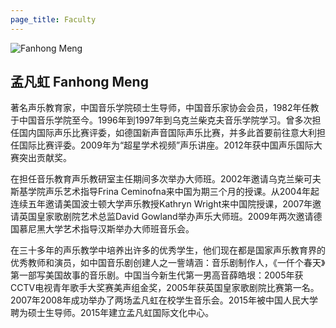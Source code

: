 ```yaml
---
page_title: Faculty
---
```


![Fanhong Meng](/img/fanhong-meng.jpg)

## 孟凡虹 Fanhong Meng

著名声乐教育家，中国音乐学院硕士生导师，中国音乐家协会会员，1982年任教于中国音乐学院至今。1996年到1997年到乌克兰柴克夫音乐学院学习。曾多次担任国内国际声乐比赛评委，如德国新声音国际声乐比赛，并多此首要前往意大利担任国际比赛评委。2009年为“超星学术视频”声乐讲座。2012年获中国声乐国际大赛突出贡献奖。

在担任音乐教育声乐教研室主任期间多次举办大师班。2002年邀请乌克兰柴可夫斯基学院声乐艺术指导Frina Ceminofna来中国为期三个月的授课。从2004年起连续五年邀请美国波士顿大学声乐教授Kathryn Wright来中国院授课，2007年邀请英国皇家歌剧院艺术总监David Gowland举办声乐大师班。2009年两次邀请德国慕尼黑大学艺术指导汉斯举办大师班音乐会。

在三十多年的声乐教学中培养出许多的优秀学生，他们现在都是国家声乐教育界的优秀教师和演员，如中国音乐剧创建人之一訾靖涵：音乐剧制作人，《一仟个春天》第一部写美国故事的音乐剧。中国当今新生代第一男高音薛皓垠：2005年获CCTV电视青年歌手大奖赛美声组金奖，2005年获英国皇家歌剧院比赛第一名。2007年2008年成功举办了两场孟凡虹在校学生音乐会。2015年被中国人民大学聘为硕士生导师。2015年建立孟凡虹国际文化中心。

